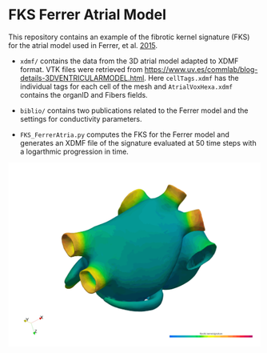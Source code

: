 # FKS Ferrer Atrial Model
This repository contains an example of the fibrotic kernel signature (FKS) for the atrial model used in Ferrer, et al. [2015](http://doi.org/10.1371/journal.pone.0141573). 

- ```xdmf/``` contains the data from the 3D atrial model adapted to XDMF format. VTK files were retrieved from https://www.uv.es/commlab/blog-details-3DVENTRICULARMODEL.html. Here ```cellTags.xdmf``` has the individual tags for each cell of the mesh and ```AtrialVoxHexa.xdmf``` contains the organID and Fibers fields.

- ```biblio/``` contains two publications related to the Ferrer model and the settings for conductivity parameters.

- ```FKS_FerrerAtria.py``` computes the FKS for the Ferrer model and generates an XDMF file of the signature evaluated at 50 time steps with a logarthmic progression in time.

![Alt Text](https://github.com/tbanduc/FKS_AtrialModel_Ferrer/blob/main/FKS_example.gif)


